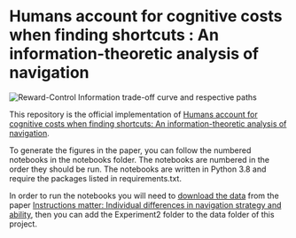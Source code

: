 # Humans account for cognitive costs when finding shortcuts : An information-theoretic analysis of navigation
 
![Reward-Control Information trade-off curve and respective paths](./img/Fig4.png)

This repository is the official implementation of [Humans account for cognitive costs when finding shortcuts: An information-theoretic analysis of navigation](https://www.biorxiv.org/content/10.1101/2022.08.06.503020v1.article-info).

To generate the figures in the paper, you can follow the numbered notebooks in the notebooks folder. The notebooks are numbered in the order they should be run. The notebooks are written in Python 3.8 and require the packages listed in requirements.txt. 

In order to run the notebooks you will need to [download the data](https://osf.io/ykxts/) from the paper [Instructions matter: Individual differences in navigation strategy and ability](https://link.springer.com/article/10.3758/s13421-019-00941-5), then you can add the Experiment2 folder to the data folder of this project.